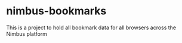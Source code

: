 # nimbus-bookmarks
This is a project to hold all bookmark data for all browsers across the Nimbus platform
